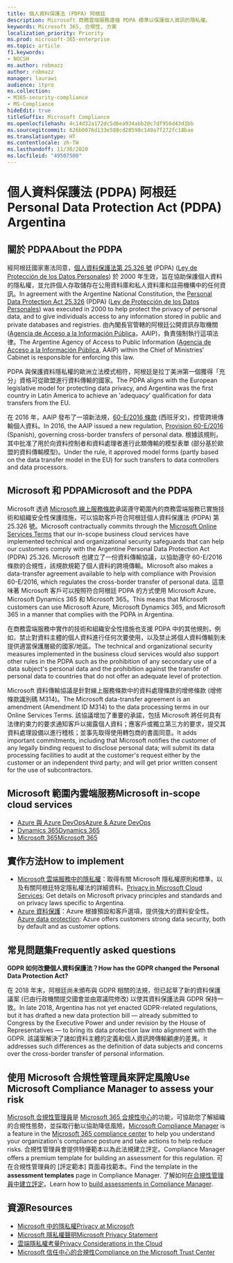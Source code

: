 ```yaml
---
title: 個人資料保護法 (PDPA) 阿根廷
description: Microsoft 商務雲端服務遵循 PDPA 標準以保護個人資訊的隱私權。
keywords: Microsoft 365, 合規性, 方案
localization_priority: Priority
ms.prod: microsoft-365-enterprise
ms.topic: article
f1.keywords:
- NOCSH
ms.author: robmazz
author: robmazz
manager: laurawi
audience: itpro
ms.collection:
- M365-security-compliance
- MS-Compliance
hideEdit: true
titleSuffix: Microsoft Compliance
ms.openlocfilehash: 4c14d32a172dc5d6ea934abb20c7df956d43d3bb
ms.sourcegitcommit: 626b0076d133e588cd28598c149a7f272fc18bae
ms.translationtype: HT
ms.contentlocale: zh-TW
ms.lasthandoff: 11/30/2020
ms.locfileid: "49507500"
---
```

# <a name="personal-data-protection-act-pdpa-argentina"></a><span data-ttu-id="f603a-104">個人資料保護法 (PDPA) 阿根廷</span><span class="sxs-lookup"><span data-stu-id="f603a-104">Personal Data Protection Act (PDPA) Argentina</span></span>

## <a name="about-the-pdpa"></a><span data-ttu-id="f603a-105">關於 PDPA</span><span class="sxs-lookup"><span data-stu-id="f603a-105">About the PDPA</span></span>

<span data-ttu-id="f603a-106">經阿根廷國家憲法同意，[個人資料保護法第 25.326 號](http://www.jus.gob.ar/media/3201023/personal_data_protection_act25326.pdf) (PDPA) ([Ley de Protección de los Datos Personales](http://servicios.infoleg.gob.ar/infolegInternet/anexos/60000-64999/64790/norma.htm)) 於 2000 年生效，旨在協助保護個人資料的隱私權，並允許個人存取儲存在公用資料庫和私人資料庫和註冊機構中的任何資訊。</span><span class="sxs-lookup"><span data-stu-id="f603a-106">In agreement with the Argentine National Constitution, the [Personal Data Protection Act 25.326](http://www.jus.gob.ar/media/3201023/personal_data_protection_act25326.pdf) (PDPA) ([Ley de Protección de los Datos Personales](http://servicios.infoleg.gob.ar/infolegInternet/anexos/60000-64999/64790/norma.htm)) was executed in 2000 to help protect the privacy of personal data, and to give individuals access to any information stored in public and private databases and registries.</span></span> <span data-ttu-id="f603a-107">由內閣長官管轄的阿根廷公開資訊存取機關 ([Agencia de Acceso a la Información Pública](https://www.argentina.gob.ar/aaip)，AAIP)，負責強制執行這項法律。</span><span class="sxs-lookup"><span data-stu-id="f603a-107">The Argentine Agency of Access to Public Information ([Agencia de Acceso a la Información Pública](https://www.argentina.gob.ar/aaip), AAIP) within the Chief of Ministries' Cabinet is responsible for enforcing this law.</span></span>

<span data-ttu-id="f603a-108">PDPA 與保護資料隱私權的歐洲立法模式相符，阿根廷是拉丁美洲第一個獲得「充分」資格可從歐盟進行資料傳輸的國家。</span><span class="sxs-lookup"><span data-stu-id="f603a-108">The PDPA aligns with the European legislative model for protecting data privacy, and Argentina was the first country in Latin America to achieve an 'adequacy' qualification for data transfers from the EU.</span></span>

<span data-ttu-id="f603a-109">在 2016 年，AAIP 發布了一項新法規，[60-E/2016 條款](http://servicios.infoleg.gob.ar/infolegInternet/anexos/265000-269999/267922/norma.htm) (西班牙文)，控管跨境傳輸個人資料。</span><span class="sxs-lookup"><span data-stu-id="f603a-109">In 2016, the AAIP issued a new regulation, [Provision 60-E/2016](http://servicios.infoleg.gob.ar/infolegInternet/anexos/265000-269999/267922/norma.htm) (Spanish), governing cross-border transfers of personal data.</span></span> <span data-ttu-id="f603a-110">根據該規則，其中批准了用於向資料控制者和資料處理者進行此類傳輸的模型表單 (部分基於歐盟的資料傳輸模型)。</span><span class="sxs-lookup"><span data-stu-id="f603a-110">Under the rule, it approved model forms (partly based on the data transfer model in the EU) for such transfers to data controllers and data processors.</span></span>

## <a name="microsoft-and-the-pdpa"></a><span data-ttu-id="f603a-111">Microsoft 和 PDPA</span><span class="sxs-lookup"><span data-stu-id="f603a-111">Microsoft and the PDPA</span></span>

<span data-ttu-id="f603a-112">Microsoft 透過 [ Microsoft 線上服務條款](https://www.microsoftvolumelicensing.com/DocumentSearch.aspx?Mode=3&DocumentTypeId=31)承諾遵守範圍內的商務雲端服務已實施技術和組織安全性保護措施，可以協助客戶符合阿根廷個人資料保護法 (PDPA) 第 25.326 號。</span><span class="sxs-lookup"><span data-stu-id="f603a-112">Microsoft contractually commits through the [Microsoft Online Services Terms](https://www.microsoftvolumelicensing.com/DocumentSearch.aspx?Mode=3&DocumentTypeId=31) that our in-scope business cloud services have implemented technical and organizational security safeguards that can help our customers comply with the Argentine Personal Data Protection Act (PDPA) 25.326.</span></span> <span data-ttu-id="f603a-113">Microsoft 也建立了一份資料傳輸協議，以協助遵守 60-E/2016 條款的合規性，該規款規範了個人資料的跨境傳輸。</span><span class="sxs-lookup"><span data-stu-id="f603a-113">Microsoft also makes a data-transfer agreement available to help with compliance with Provision 60-E/2016, which regulates the cross-border transfer of personal data.</span></span> <span data-ttu-id="f603a-114">這意味著 Microsoft 客戶可以按照符合阿根廷 PDPA 的方式使用 Microsoft Azure、Microsoft Dynamics 365 和 Microsoft 365。</span><span class="sxs-lookup"><span data-stu-id="f603a-114">This means that Microsoft customers can use Microsoft Azure, Microsoft Dynamics 365, and Microsoft 365 in a manner that complies with the PDPA in Argentina.</span></span>

<span data-ttu-id="f603a-115">在商務雲端服務中實作的技術和組織安全性措施也支援 PDPA 中的其他規則，例如，禁止對資料主體的個人資料進行任何次要使用，以及禁止將個人資料傳輸到未提供適當保護層級的國家/地區。</span><span class="sxs-lookup"><span data-stu-id="f603a-115">The technical and organizational security measures implemented in the business cloud services would also support other rules in the PDPA such as the prohibition of any secondary use of a data subject's personal data and the prohibition against the transfer of personal data to countries that do not offer an adequate level of protection.</span></span>

<span data-ttu-id="f603a-116">Microsoft 資料傳輸協議是針對線上服務條款中的資料處理條款的增修條款 (增修條款識別碼 M314)。</span><span class="sxs-lookup"><span data-stu-id="f603a-116">The Microsoft data-transfer agreement is an amendment (Amendment ID M314) to the data processing terms in our Online Services Terms.</span></span> <span data-ttu-id="f603a-117">該協議增加了重要的承諾，包括 Microsoft 將任何具有法律約束力的要求通知客戶以揭露個人資料；應客戶或獨立第三方的要求，提交其資料處理設備以進行稽核；並事先取得使用轉包商的書面同意。</span><span class="sxs-lookup"><span data-stu-id="f603a-117">It adds important commitments, including that Microsoft notifies the customer of any legally binding request to disclose personal data; will submit its data processing facilities to audit at the customer's request either by the customer or an independent third party; and will get prior written consent for the use of subcontractors.</span></span>

## <a name="microsoft-in-scope-cloud-services"></a><span data-ttu-id="f603a-118">Microsoft 範圍內雲端服務</span><span class="sxs-lookup"><span data-stu-id="f603a-118">Microsoft in-scope cloud services</span></span>

- [<span data-ttu-id="f603a-119">Azure 與 Azure DevOps</span><span class="sxs-lookup"><span data-stu-id="f603a-119">Azure & Azure DevOps</span></span>](https://gallery.technet.microsoft.com/Overview-of-Azure-c1be3942)
- [<span data-ttu-id="f603a-120">Dynamics 365</span><span class="sxs-lookup"><span data-stu-id="f603a-120">Dynamics 365</span></span>](https://download.microsoft.com/download/E/1/9/E1977163-7A86-4812-AC18-C03ADC958AAF/Microsoft_Dynamics_365_Cloud_Service_Compliance_Datasheet.pdf)
- [<span data-ttu-id="f603a-121">Microsoft 365</span><span class="sxs-lookup"><span data-stu-id="f603a-121">Microsoft 365</span></span>](https://servicetrust.microsoft.com/ViewPage/TrustDocuments?command=Download&downloadType=Document&downloadId=9f756cce-b15d-45a9-94d7-6a583dee4401&docTab=6d000410-c9e9-11e7-9a91-892aae8839ad_Compliance_Guides)

## <a name="how-to-implement"></a><span data-ttu-id="f603a-122">實作方法</span><span class="sxs-lookup"><span data-stu-id="f603a-122">How to implement</span></span>

- <span data-ttu-id="f603a-123">[Microsoft 雲端服務中的隱私權](https://www.microsoft.com/download/details.aspx?id=55710)：取得有關 Microsoft 隱私權原則和標準，以及有關阿根廷特定隱私權法的詳細資料。</span><span class="sxs-lookup"><span data-stu-id="f603a-123">[Privacy in Microsoft Cloud Services](https://www.microsoft.com/download/details.aspx?id=55710): Get details on Microsoft privacy principles and standards and on privacy laws specific to Argentina.</span></span>  
- <span data-ttu-id="f603a-124">[Azure 資料保護](https://docs.microsoft.com/azure/security/azure-protection-of-customer-data)：Azure 根據預設和客戶選項，提供強大的資料安全性。</span><span class="sxs-lookup"><span data-stu-id="f603a-124">[Azure data protection](https://docs.microsoft.com/azure/security/azure-protection-of-customer-data): Azure offers customers strong data security, both by default and as customer options.</span></span>

## <a name="frequently-asked-questions"></a><span data-ttu-id="f603a-125">常見問題集</span><span class="sxs-lookup"><span data-stu-id="f603a-125">Frequently asked questions</span></span>

<span data-ttu-id="f603a-126">**GDPR 如何改變個人資料保護法？**</span><span class="sxs-lookup"><span data-stu-id="f603a-126">**How has the GDPR changed the Personal Data Protection Act?**</span></span>

<span data-ttu-id="f603a-127">在 2018 年末，阿根廷尚未頒布與 GDPR 相關的法規，但已起草了新的資料保護議案 (已由行政機關提交國會並由眾議院修改) 以使其資料保護法與 GDPR 保持一致。</span><span class="sxs-lookup"><span data-stu-id="f603a-127">In late 2018, Argentina has not yet enacted GDPR-related regulations, but it has drafted a new data protection bill — already submitted to Congress by the Executive Power and under revision by the House of Representatives — to bring its data protection law into alignment with the GDPR.</span></span> <span data-ttu-id="f603a-128">該議案解決了諸如資料主體的定義和個人資訊跨傳輸顧慮的差異。</span><span class="sxs-lookup"><span data-stu-id="f603a-128">It addresses such differences as the definition of data subjects and concerns over the cross-border transfer of personal information.</span></span>

## <a name="use-microsoft-compliance-manager-to-assess-your-risk"></a><span data-ttu-id="f603a-129">使用 Microsoft 合規性管理員來評定風險</span><span class="sxs-lookup"><span data-stu-id="f603a-129">Use Microsoft Compliance Manager to assess your risk</span></span>

<span data-ttu-id="f603a-130">[Microsoft 合規性管理員](https://docs.microsoft.com/microsoft-365/compliance/compliance-manager)是 [Microsoft 365 合規性中心](https://docs.microsoft.com/microsoft-365/compliance/microsoft-365-compliance-center)的功能，可協助您了解組織的合規性態勢，並採取行動以協助降低風險。</span><span class="sxs-lookup"><span data-stu-id="f603a-130">[Microsoft Compliance Manager](https://docs.microsoft.com/microsoft-365/compliance/compliance-manager) is a feature in the [Microsoft 365 compliance center](https://docs.microsoft.com/microsoft-365/compliance/microsoft-365-compliance-center) to help you understand your organization's compliance posture and take actions to help reduce risks.</span></span> <span data-ttu-id="f603a-131">合規性管理員會提供特優範本以為此法規建立評定。</span><span class="sxs-lookup"><span data-stu-id="f603a-131">Compliance Manager offers a premium template for building an assessment for this regulation.</span></span> <span data-ttu-id="f603a-132">可在合規性管理員的 [評定範本] 頁面尋找範本。</span><span class="sxs-lookup"><span data-stu-id="f603a-132">Find the template in the **assessment templates** page in Compliance Manager.</span></span> <span data-ttu-id="f603a-133">了解如何[在合規性管理員中建立評定](https://docs.microsoft.com/microsoft-365/compliance/compliance-manager-assessments)。</span><span class="sxs-lookup"><span data-stu-id="f603a-133">Learn how to [build assessments in Compliance Manager](https://docs.microsoft.com/microsoft-365/compliance/compliance-manager-assessments).</span></span>

## <a name="resources"></a><span data-ttu-id="f603a-134">資源</span><span class="sxs-lookup"><span data-stu-id="f603a-134">Resources</span></span>

- [<span data-ttu-id="f603a-135">Microsoft 中的隱私權</span><span class="sxs-lookup"><span data-stu-id="f603a-135">Privacy at Microsoft</span></span>](https://privacy.microsoft.com)
- [<span data-ttu-id="f603a-136">Microsoft 隱私權聲明</span><span class="sxs-lookup"><span data-stu-id="f603a-136">Microsoft Privacy Statement</span></span>](https://privacy.microsoft.com/privacystatement)
- [<span data-ttu-id="f603a-137">雲端隱私權考量</span><span class="sxs-lookup"><span data-stu-id="f603a-137">Privacy Considerations in the Cloud</span></span>](https://download.microsoft.com/download/0/9/D/09DE47F6-F9E5-4C14-B9E8-E8119A130ACC/Privacy_considerations_in_the_cloud.pdf)
- [<span data-ttu-id="f603a-138">Microsoft 信任中心的合規性</span><span class="sxs-lookup"><span data-stu-id="f603a-138">Compliance on the Microsoft Trust Center</span></span>](https://www.microsoft.com/trust-center/compliance/compliance-overview)
